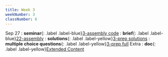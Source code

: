 ```yaml
---
title: Week 3
weekNumber: 3
classNumber: 6
---
```


Sep 27
: **seminar**{: .label .label-blue}[3-assembly code](/ics-23-fall/assets/class6/23-slides/3-assembly%20code.pdf)
  : **brief**{: .label .label-blue}[22-assembly](/ics-23-fall/assets/class6/22-slides/3-assembly-brief.pdf)
: **solutions**{: .label .label-yellow}[3-prep solutions](/ics-23-fall/assets/class6/23-slides/3-assembly%20code%20solns.pdf)
  : **multiple choice questions**{: .label .label-yellow}[3-prep full](/ics-23-fall/assets/class6/23-slides/3-assembly%20code%20prep%20(full).pdf)
Extra
: **doc**{: .label .label-yellow}[Extended Content](https://docs.qq.com/sheet/DUndSVGtZU2dlZENu)